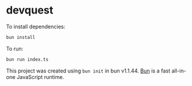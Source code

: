 # devquest

To install dependencies:

```bash
bun install
```

To run:

```bash
bun run index.ts
```

This project was created using `bun init` in bun v1.1.44. [Bun](https://bun.sh) is a fast all-in-one JavaScript runtime.
